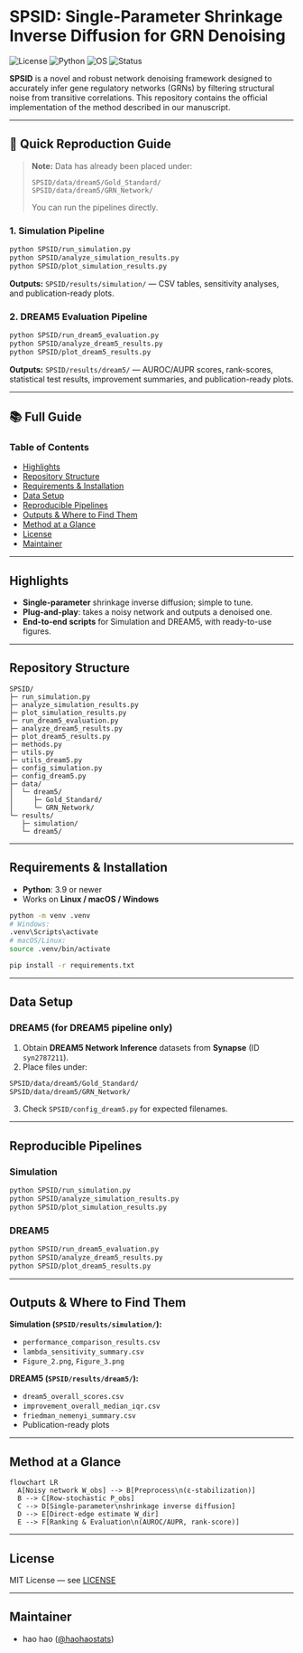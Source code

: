 # SPSID: Single-Parameter Shrinkage Inverse Diffusion for GRN Denoising

![License](https://img.shields.io/badge/License-MIT-green.svg)
![Python](https://img.shields.io/badge/Python-3.9%2B-blue.svg)
![OS](https://img.shields.io/badge/OS-Linux%20%7C%20macOS%20%7C%20Windows-lightgrey.svg)
![Status](https://img.shields.io/badge/Status-Research%20Code-orange.svg)

**SPSID** is a novel and robust network denoising framework designed to accurately infer gene regulatory networks (GRNs) by filtering structural noise from transitive correlations. This repository contains the official implementation of the method described in our manuscript.

---

## 🚀 Quick Reproduction Guide

> **Note:** Data has already been placed under:
> ```
> SPSID/data/dream5/Gold_Standard/
> SPSID/data/dream5/GRN_Network/
> ```
> You can run the pipelines directly.

### 1. Simulation Pipeline
```bash
python SPSID/run_simulation.py
python SPSID/analyze_simulation_results.py
python SPSID/plot_simulation_results.py
```
**Outputs:** `SPSID/results/simulation/` — CSV tables, sensitivity analyses, and publication-ready plots.

### 2. DREAM5 Evaluation Pipeline
```bash
python SPSID/run_dream5_evaluation.py
python SPSID/analyze_dream5_results.py
python SPSID/plot_dream5_results.py
```
**Outputs:** `SPSID/results/dream5/` — AUROC/AUPR scores, rank-scores, statistical test results, improvement summaries, and publication-ready plots.

---

## 📚 Full Guide

### Table of Contents

- [Highlights](#highlights)
- [Repository Structure](#repository-structure)
- [Requirements & Installation](#requirements--installation)
- [Data Setup](#data-setup)
- [Reproducible Pipelines](#reproducible-pipelines)
- [Outputs & Where to Find Them](#outputs--where-to-find-them)
- [Method at a Glance](#method-at-a-glance)
- [License](#license)
- [Maintainer](#maintainer)

---

## Highlights

- **Single-parameter** shrinkage inverse diffusion; simple to tune.
- **Plug-and-play**: takes a noisy network and outputs a denoised one.
- **End-to-end scripts** for Simulation and DREAM5, with ready-to-use figures.

---

## Repository Structure

```
SPSID/
├─ run_simulation.py
├─ analyze_simulation_results.py
├─ plot_simulation_results.py
├─ run_dream5_evaluation.py
├─ analyze_dream5_results.py
├─ plot_dream5_results.py
├─ methods.py
├─ utils.py
├─ utils_dream5.py
├─ config_simulation.py
├─ config_dream5.py
├─ data/
│  └─ dream5/
│     ├─ Gold_Standard/
│     └─ GRN_Network/
└─ results/
   ├─ simulation/
   └─ dream5/
```

---

## Requirements & Installation

- **Python**: 3.9 or newer  
- Works on **Linux / macOS / Windows**

```bash
python -m venv .venv
# Windows:
.venv\Scripts\activate
# macOS/Linux:
source .venv/bin/activate

pip install -r requirements.txt
```

---

## Data Setup

### DREAM5 (for DREAM5 pipeline only)
1) Obtain **DREAM5 Network Inference** datasets from **Synapse** (ID `syn2787211`).  
2) Place files under:
```bash
SPSID/data/dream5/Gold_Standard/
SPSID/data/dream5/GRN_Network/
```
3) Check `SPSID/config_dream5.py` for expected filenames.

---

## Reproducible Pipelines

### Simulation
```bash
python SPSID/run_simulation.py
python SPSID/analyze_simulation_results.py
python SPSID/plot_simulation_results.py
```

### DREAM5
```bash
python SPSID/run_dream5_evaluation.py
python SPSID/analyze_dream5_results.py
python SPSID/plot_dream5_results.py
```

---

## Outputs & Where to Find Them

**Simulation (`SPSID/results/simulation/`):**
- `performance_comparison_results.csv`
- `lambda_sensitivity_summary.csv`
- `Figure_2.png`, `Figure_3.png`

**DREAM5 (`SPSID/results/dream5/`):**
- `dream5_overall_scores.csv`
- `improvement_overall_median_iqr.csv`
- `friedman_nemenyi_summary.csv`
- Publication-ready plots

---

## Method at a Glance

```mermaid
flowchart LR
  A[Noisy network W_obs] --> B[Preprocess\n(ε-stabilization)]
  B --> C[Row-stochastic P_obs]
  C --> D[Single-parameter\nshrinkage inverse diffusion]
  D --> E[Direct-edge estimate W_dir]
  E --> F[Ranking & Evaluation\n(AUROC/AUPR, rank-score)]
```

---

## License
MIT License — see [LICENSE](LICENSE)

---

## Maintainer
- hao hao ([@haohaostats](https://github.com/haohaostats))

